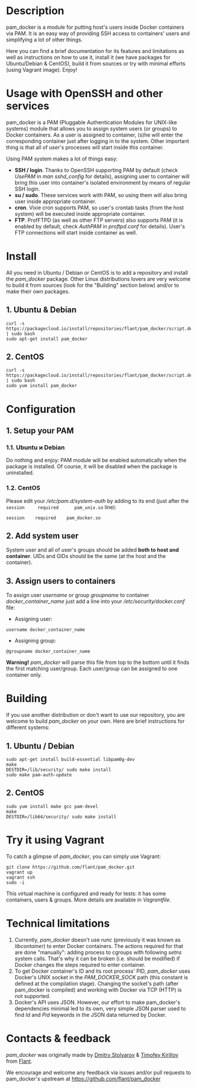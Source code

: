 # Description
pam_docker is a module for putting host's users inside Docker containers via PAM. It is an easy way of providing SSH access to containers' users and simplifying a lot of other things.

Here you can find a brief documentation for its features and limitations as well as instructions on how to use it, install it (we have packages for Ubuntu/Debian & CentOS), build it from sources or try with minimal efforts (using Vagrant image). Enjoy!

# Usage with OpenSSH and other services
pam_docker is a PAM (Pluggable Authentication Modules for UNIX-like systems) module that allows you to assign system users (or groups) to Docker containers. As a user is assigned to container, (s)he will enter the corresponding container just after logging in to the system. Other important thing is that all of user's processes will start inside this container.

Using PAM system makes a lot of things easy:
* **SSH / login**. Thanks to OpenSSH supporting PAM by default (check *UsePAM* in *man sshd_config* for details), assigning user to container will bring this user into container's isolated environment by means of regular SSH login.
* **su / sudo**. These services work with PAM, so using them will also bring user inside appropriate container.
* **cron**. Vixie cron supports PAM, so user's crontab tasks (from the host system) will be executed inside appropriate container.
* **FTP**. ProfFTPD (as well as other FTP servers) also supports PAM (it is enabled by default, check *AuthPAM* in *proftpd.conf* for details). User's FTP connections will start inside container as well.

# Install
All you need in Ubuntu / Debian or CentOS is to add a repository and install the *pam_docker* package. Other Linux distributions lovers are very welcome to build it from sources (look for the "Building" section below) and/or to make their own packages.

## 1. Ubuntu & Debian
```
curl -s https://packagecloud.io/install/repositories/flant/pam_docker/script.deb.sh | sudo bash
sudo apt-get install pam_docker
```

## 2. CentOS
```
curl -s https://packagecloud.io/install/repositories/flant/pam_docker/script.deb.sh | sudo bash
sudo yum install pam_docker
```

# Configuration
## 1. Setup your PAM
### 1.1. Ubuntu и Debian
Do nothing and enjoy: PAM module will be enabled automatically when the package is installed. Of course, it will be disabled when the package is uninstalled.

### 1.2. CentOS
Please edit your */etc/pam.d/system-auth* by adding to its end (just after the ```session     required      pam_unix.so``` line):
```
session    required    pam_docker.so
```

## 2. Add system user
System user and all of user's groups should be added **both to host and container**. UIDs and GIDs should be the same (at the host and the container).

## 3. Assign users to containers
To assign user *username* or group *groupname* to container *docker_container_name* just add a line into your */etc/security/docker.conf* file:
* Assigning user:
```
username docker_container_name
```
* Assigning group:
```
@groupname docker_container_name
```
**Warning!** *pam_docker* will parse this file from top to the bottom until it finds the first matching user/group. Each user/group can be assigned to one container only.

# Building
If you use another distribution or don't want to use our repository, you are welcome to build *pam_docker* on your own. Here are brief instructions for different systems:

## 1. Ubuntu / Debian
```
sudo apt-get install build-essential libpam0g-dev
make
DESTDIR=/lib/security/ sudo make install
sudo make pam-auth-update
```

## 2. CentOS
```
sudo yum install make gcc pam-devel
make
DESTDIR=/lib64/security/ sudo make install
```

# Try it using Vagrant
To catch a glimpse of *pam_docker*, you can simply use Vagrant:
```
git clone https://github.com/flant/pam_docker.git
vagrant up
vagrant ssh
sudo -i
```

This virtual machine is configured and ready for tests: it has some containers, users & groups. More details are available in *Vagrantfile*.

# Technical limitations
1. Currently, *pam_docker* doesn't use *runc* (previously it was known as *libcontainer*) to enter Docker containers. The actions required for that are done "manually": adding process to cgroups with following *setns* system calls. That's why it can be broken (i.e. should be modified) if Docker changes the steps required to enter container.
2. To get Docker container's ID and its root process' PID, *pam_docker* uses Docker's UNIX socket in the *PAM_DOCKER_SOCK* path (this constant is defined at the compilation stage). Changing the socket's path (after pam_docker is compiled) and working with Docker via TCP (HTTP) is not supported.
3. Docker's API uses JSON. However, our effort to make pam_docker's dependencies minimal led to its own, very simple JSON parser used to find *Id* and *Pid* keywords in the JSON data returned by Docker.

# Contacts & feedback
*pam_docker* was originally made by [Dmitry Stolyarov](https://github.com/distol) & [Timofey Kirillov](https://github.com/distorhead) from [Flant](http://flant.com/).

We encourage and welcome any feedback via issues and/or pull requests to pam_docker's upstream at https://github.com/flant/pam_docker
